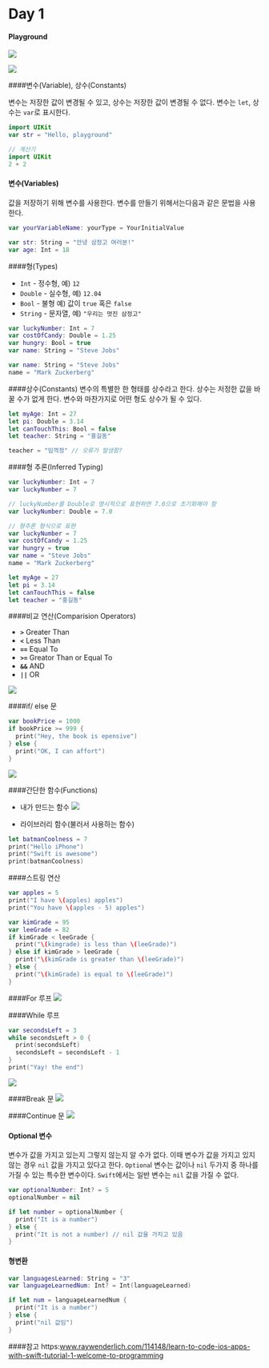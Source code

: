 # Day 1
#### Playground
![](1-Welcome_To_Xcode_New_Playground2.png)

![](NewPlayground2.png)



####변수\(Variable\),  상수\(Constants\)

변수는 저장한 값이 변경될 수 있고, 상수는 저장한 값이 변경될 수 없다.
변수는 `let`, 상수는 `var`로 표시한다.

```swift
import UIKit 
var str = "Hello, playground"                                                                                                             
```
```Swift
// 계산기                                                                                                                 
import UIKit
2 + 2       
```

#### 변수(Variables) 

값을 저장하기 위해 변수를 사용한다. 변수를 만들기 위해서는다음과 같은 문법을 사용한다.

```Swift
var yourVariableName: yourType = YourInitialValue
```

```Swift
var str: String = "안녕 삼정고 여러분!"
var age: Int = 18
```

####형(Types)
* `Int` - 정수형, 예) `12`
* `Double` - 실수형, 예) `12.04`
* `Bool` - 불형 예) 값이 `true` 혹은 `false` 
* `String` - 문자열, 예) `"우리는 멋진 삼정고"`

```Swift
var luckyNumber: Int = 7
var costOfCandy: Double = 1.25
var hungry: Bool = true
var name: String = "Steve Jobs"
```

```Swift
var name: String = "Steve Jobs"
name = "Mark Zuckerberg"
```

####상수(Constants)
변수의 특별한 한 형태를 상수라고 한다. 상수는 저정한 값을 바꿀 수가 없게 한다. 변수와 마찬가지로 어떤 형도 상수가 될 수 있다.

```Swift
let myAge: Int = 27
let pi: Double = 3.14
let canTouchThis: Bool = false
let teacher: String = "홍길동"

teacher = "임꺽정" // 오류가 발생함?
```

####형 추론(Inferred Typing)
```Swift
var luckyNumber: Int = 7
var luckyNumber = 7
```

``` Swift
// luckyNumber를 Double로 명시적으로 표현하면 7.0으로 초기화해야 함
var luckyNumber: Double = 7.0
```

```Swift
// 형추론 형식으로 표현
var luckyNumber = 7
var costOfCandy = 1.25
var hungry = true
var name = "Steve Jobs"
name = "Mark Zuckerberg"

let myAge = 27
let pi = 3.14
let canTouchThis = false
let teacher = "홍길동"
```

####비교 연산(Comparision Operators)
* **`>`**   Greater Than
* **`<`**   Less Than
* **`==`**   Equal To
* **`>=`**   Greator Than or Equal To
* **`&&`**   AND
* **`||`**   OR 

![](comp_op01.png)

####if/ else 문

```Swift
var bookPrice = 1000
if bookPrice >= 999 {
  print("Hey, the book is epensive")
} else {
  print("OK, I can affort")
}
```

![](if-else01.png)

####간단한 함수(Functions)
* 내가 만드는 함수
![](myfunction.png)

* 라이브러리 함수(불러서 사용하는 함수)

```swift
let batmanCoolness = 7
print("Hello iPhone")
print("Swift is awesome")
print(batmanCoolness)
```


####스트링 연산

``` Swift
var apples = 5
print("I have \(apples) apples")
print("You have \(apples - 5) apples")
```

```Swift
var kimGrade = 95
var leeGrade = 82
if kimGrade < leeGrade {
  print("\(kimgrade) is less than \(leeGrade)")
} else if kimGrade > leeGrade {
  print("\(kimGrade is greater than \(leeGrade)")
} else {
  print("\(kimGrade) is equal to \(leeGrade)")
}
```

####For 루프
![](forloop.png)


####While 루프

```Swift
var secondsLeft = 3
while secondsLeft > 0 {
  print(secondsLeft)
  secondsLeft = secondsLeft - 1
}
print("Yay! the end")
```
![](while01.png)

####Break 문
![](break01.png)

####Continue 문
![](continue01.png)

#### Optional 변수
변수가 값을 가지고 있는지 그렇지 않는지 알 수가 없다. 이때 변수가 값을 가지고 있지 않는 경우 `nil` 값을 가지고 있다고 한다. `Optiona`l 변수는 값이나 `nil` 두가지 중 하나를 가질 수 있는 특수한 변수이다. `Swift`에서는 일반 변수는 `nil` 값을 가질 수 없다.

```Swift
var optionalNumber: Int? = 5
optionalNumber = nil
```

```Swift
if let number = optionalNumber {
  print("It is a number")
} else {
  print("It is not a number) // nil 값을 가지고 있음
}
```

#### 형변환

```Swift
var languagesLearned: String = "3"
var languageLearnedNum: Int? = Int(languageLearned)
```

```Swift
if let num = languageLearnedNum {
  print("It is a number")
} else {
  print("nil 값임")
}
```


####참고 
https:www.raywenderlich.com/114148/learn-to-code-ios-apps-with-swift-tutorial-1-welcome-to-programming

